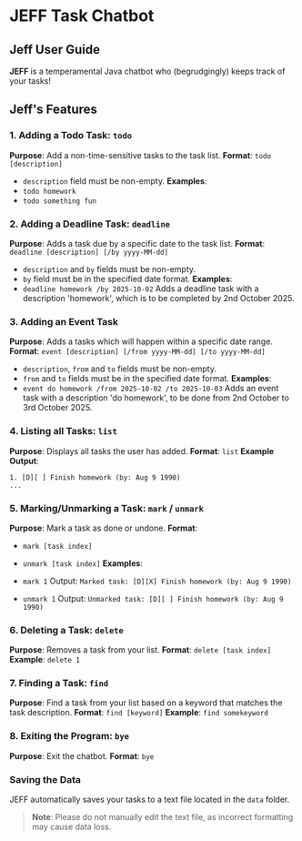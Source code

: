 # JEFF Task Chatbot

## Jeff User Guide

**JEFF** is a temperamental Java chatbot who (begrudgingly) keeps track of your tasks!

## Jeff's Features

### 1. Adding a Todo Task: `todo`
**Purpose**: Add a non-time-sensitive tasks to the task list.
**Format**: `todo [description]`
   - `description` field must be non-empty.
**Examples**: 
   - `todo homework`
   - `todo something fun`

### 2. Adding a Deadline Task: `deadline`
**Purpose**: Adds a task due by a specific date to the task list.
**Format**: `deadline [description] [/by yyyy-MM-dd]`
   - `description` and `by` fields must be non-empty.
   - `by` field must be in the specified date format.
   **Examples**: 
   - `deadline homework /by 2025-10-02` Adds a deadline task with a description 'homework', which is to be 
   completed by 2nd October 2025.

### 3. Adding an Event Task
**Purpose**: Adds a tasks which  will happen within a specific date range.
**Format**: `event [description] [/from yyyy-MM-dd] [/to yyyy-MM-dd]`
   - `description`, `from` and `to` fields must be non-empty.
   - `from` and `to` fields must be in the specified date format.
   **Examples**: 
   - `event do homework /from 2025-10-02 /to 2025-10-03` Adds an event task with a description 'do homework',
   to be done from 2nd October to 3rd October 2025.

### 4. Listing all Tasks: `list`
**Purpose**: Displays all tasks the user has added.
**Format**: `list`
**Example Output**:
  ```
  1. [D][ ] Finish homework (by: Aug 9 1990)
  ...
  ```

### 5. Marking/Unmarking a Task: `mark` / `unmark`
**Purpose**: Mark a task as done or undone.
**Format**:
   - `mark [task index]`
   - `unmark [task index]`
**Examples**:
   - `mark 1`
   Output: `Marked task: [D][X] Finish homework (by: Aug 9 1990)`

   - `unmark 1`
   Output: `Unmarked task: [D][ ] Finish homework (by: Aug 9 1990)`

### 6. Deleting a Task: `delete`
**Purpose**: Removes a task from your list.
**Format**: `delete [task index]`
**Example**: `delete 1`

### 7. Finding a Task: `find`
**Purpose**: Find a task from your list based on a keyword that matches the task description.
**Format**: `find [keyword]`
**Example**: `find somekeyword`

### 8. Exiting the Program: `bye`
**Purpose**: Exit the chatbot.
**Format**: `bye`

### Saving the Data
JEFF automatically saves your tasks to a text file located in the `data` folder.
> **Note**: Please do not manually edit the text file, as incorrect formatting may cause data loss.